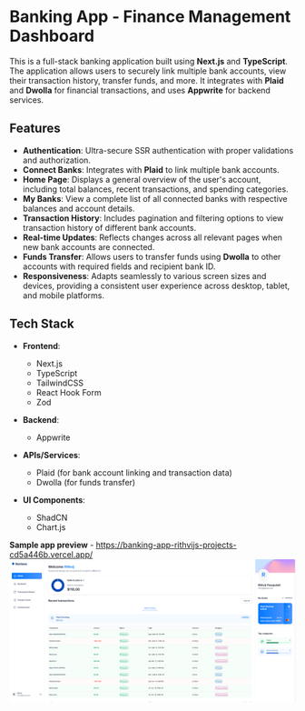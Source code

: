 # Banking App - Finance Management Dashboard

This is a full-stack banking application built using **Next.js** and **TypeScript**. The application allows users to securely link multiple bank accounts, view their transaction history, transfer funds, and more. It integrates with **Plaid** and **Dwolla** for financial transactions, and uses **Appwrite** for backend services.

## Features
- **Authentication**: Ultra-secure SSR authentication with proper validations and authorization.
- **Connect Banks**: Integrates with **Plaid** to link multiple bank accounts.
- **Home Page**: Displays a general overview of the user's account, including total balances, recent transactions, and spending categories.
- **My Banks**: View a complete list of all connected banks with respective balances and account details.
- **Transaction History**: Includes pagination and filtering options to view transaction history of different bank accounts.
- **Real-time Updates**: Reflects changes across all relevant pages when new bank accounts are connected.
- **Funds Transfer**: Allows users to transfer funds using **Dwolla** to other accounts with required fields and recipient bank ID.
- **Responsiveness**: Adapts seamlessly to various screen sizes and devices, providing a consistent user experience across desktop, tablet, and mobile platforms.

## Tech Stack

- **Frontend**:  
  - Next.js
  - TypeScript
  - TailwindCSS
  - React Hook Form
  - Zod

- **Backend**:
  - Appwrite

- **APIs/Services**:
  - Plaid (for bank account linking and transaction data)
  - Dwolla (for funds transfer)

- **UI Components**:
  - ShadCN
  - Chart.js

**Sample app preview** - https://banking-app-rithvijs-projects-cd5a446b.vercel.app/
![App Preview](./banking-app.png)
